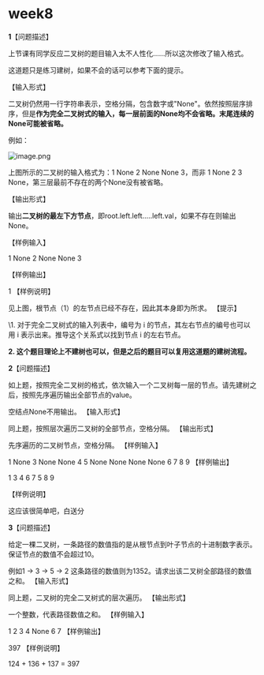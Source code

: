 # week8

**1**【问题描述】

上节课有同学反应二叉树的题目输入太不人性化......所以这次修改了输入格式。

这道题只是练习建树，如果不会的话可以参考下面的提示。



【输入形式】

二叉树仍然用一行字符串表示，空格分隔，包含数字或"None"。依然按照层序排序，但是**作为完全二叉树式的输入，每一层前面的None均不会省略。末尾连续的None可能被省略。**

例如：

![image.png](https://judge-buaa-edu-cn.vpn.buaa.edu.cn:8118/userfiles/image/2020/1604490016328044212.png)

上图所示的二叉树的输入格式为：1 None 2 None None 3，而非 1 None 2 3 None，第三层最前不存在的两个None没有被省略。



【输出形式】

输出**二叉树的最左下方节点**，即root.left.left.....left.val，如果不存在则输出None。


【样例输入】

1 None 2 None None 3

【样例输出】

1
【样例说明】

见上图，根节点（1）的左节点已经不存在，因此其本身即为所求。
【提示】

\1. 对于完全二叉树式的输入列表中，编号为 i 的节点，其左右节点的编号也可以用 i 表示出来。推导这个关系式以找到节点 i 的左右节点。

**2. 这个题目理论上不建树也可以，但是之后的题目可以复用这道题的建树流程。**



**2**【问题描述】

如上题，按照完全二叉树的格式，依次输入一个二叉树每一层的节点。请先建树之后，按照先序遍历输出全部节点的value。

空结点None不用输出。
【输入形式】

同上题，按照层次遍历二叉树的全部节点，空格分隔。
【输出形式】

先序遍历的二叉树节点，空格分隔。
【样例输入】

1 None 3 None None 4 5 None None None None 6 7 8 9
【样例输出】

1 3 4 6 7 5 8 9

【样例说明】

这应该很简单吧，白送分



**3**【问题描述】

给定一棵二叉树，一条路径的数值指的是从根节点到叶子节点的十进制数字表示。保证节点的数值不会超过10。

例如1 -> 3 -> 5 -> 2 这条路径的数值则为1352。请求出该二叉树全部路径的数值之和。
【输入形式】

同上题，二叉树的完全二叉树式的层次遍历。
【输出形式】

一个整数，代表路径数值之和。
【样例输入】

1 2 3 4 None 6 7
【样例输出】

397
【样例说明】

124 + 136 + 137 = 397